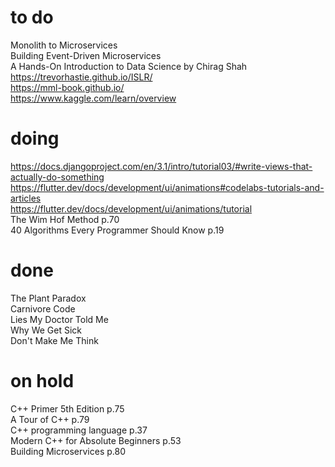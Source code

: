 # to do    
Monolith to Microservices  
Building Event-Driven Microservices  
A Hands-On Introduction to Data Science by Chirag Shah  
https://trevorhastie.github.io/ISLR/  
https://mml-book.github.io/  
https://www.kaggle.com/learn/overview  
# doing
https://docs.djangoproject.com/en/3.1/intro/tutorial03/#write-views-that-actually-do-something  
https://flutter.dev/docs/development/ui/animations#codelabs-tutorials-and-articles  
https://flutter.dev/docs/development/ui/animations/tutorial  
The Wim Hof Method p.70  
40 Algorithms Every Programmer Should Know p.19  
# done
The Plant Paradox  
Carnivore Code  
Lies My Doctor Told Me  
Why We Get Sick  
Don't Make Me Think  
# on hold
C++ Primer 5th Edition p.75  
A Tour of C++ p.79  
C++ programming language p.37  
Modern C++ for Absolute Beginners p.53  
Building Microservices p.80  

